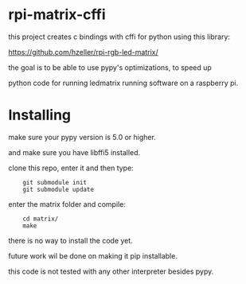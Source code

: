 # rpi-matrix-cffi

this project creates c bindings with cffi for python using this library:

https://github.com/hzeller/rpi-rgb-led-matrix/

the goal is to be able to use pypy's optimizations, to speed up

python code for running ledmatrix running software on a raspberry pi.

# Installing

make sure your pypy version is 5.0 or higher.

and make sure you have libffi5 installed.

clone this repo, enter it and then type:
```
    git submodule init
    git submodule update
```

enter the matrix folder and compile:
```
    cd matrix/
    make
```

there is no way to install the code yet.

future work wil be done on making it pip installable.

this code is not tested with any other interpreter besides pypy.
